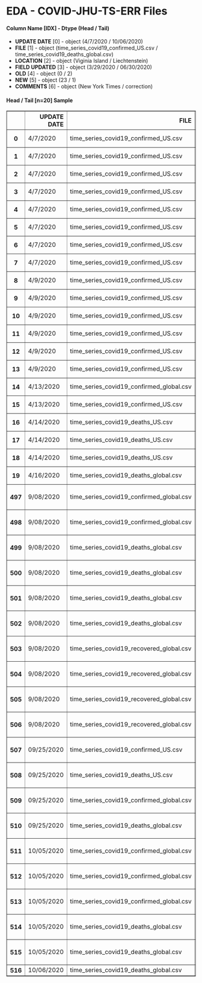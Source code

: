 # EDA - COVID-JHU-TS-ERR Files 

#### Column Name [IDX] -  Dtype (Head / Tail) 
- **UPDATE DATE** [0] - object (4/7/2020 / 10/06/2020) 
- **FILE** [1] - object (time_series_covid19_confirmed_US.csv / time_series_covid19_deaths_global.csv) 
- **LOCATION** [2] - object (Viginia Island / Liechtenstein) 
- **FIELD UPDATED** [3] - object (3/29/2020 / 06/30/2020) 
- **OLD** [4] - object (0 / 2) 
- **NEW** [5] - object (23 / 1) 
- **COMMENTS** [6] - object (New York Times / correction) 



#### Head / Tail [n=20] Sample 

<table border="1" class="dataframe">
  <thead>
    <tr style="text-align: right;">
      <th></th>
      <th>UPDATE DATE</th>
      <th>FILE</th>
      <th>LOCATION</th>
      <th>FIELD UPDATED</th>
      <th>OLD</th>
      <th>NEW</th>
      <th>COMMENTS</th>
    </tr>
  </thead>
  <tbody>
    <tr>
      <th>0</th>
      <td>4/7/2020</td>
      <td>time_series_covid19_confirmed_US.csv</td>
      <td>Viginia Island</td>
      <td>3/29/2020</td>
      <td>0</td>
      <td>23</td>
      <td>New York Times</td>
    </tr>
    <tr>
      <th>1</th>
      <td>4/7/2020</td>
      <td>time_series_covid19_confirmed_US.csv</td>
      <td>Viginia Island</td>
      <td>3/30/2020</td>
      <td>0</td>
      <td>30</td>
      <td>New York Times</td>
    </tr>
    <tr>
      <th>2</th>
      <td>4/7/2020</td>
      <td>time_series_covid19_confirmed_US.csv</td>
      <td>DC, US</td>
      <td>3/21/2020</td>
      <td>0</td>
      <td>98</td>
      <td>New York Times</td>
    </tr>
    <tr>
      <th>3</th>
      <td>4/7/2020</td>
      <td>time_series_covid19_confirmed_US.csv</td>
      <td>Miami-Dade, FL</td>
      <td>3/19/2020</td>
      <td>0</td>
      <td>101</td>
      <td>New York Times</td>
    </tr>
    <tr>
      <th>4</th>
      <td>4/7/2020</td>
      <td>time_series_covid19_confirmed_US.csv</td>
      <td>Miami-Dade, FL</td>
      <td>3/20/2020</td>
      <td>0</td>
      <td>124</td>
      <td>New York Times</td>
    </tr>
    <tr>
      <th>5</th>
      <td>4/7/2020</td>
      <td>time_series_covid19_confirmed_US.csv</td>
      <td>Hillsborough, NH</td>
      <td>4/2/2020</td>
      <td>0</td>
      <td>163</td>
      <td>New York Times</td>
    </tr>
    <tr>
      <th>6</th>
      <td>4/7/2020</td>
      <td>time_series_covid19_confirmed_US.csv</td>
      <td>Harris, TX</td>
      <td>3/20/2020</td>
      <td>0</td>
      <td>55</td>
      <td>New York Times</td>
    </tr>
    <tr>
      <th>7</th>
      <td>4/7/2020</td>
      <td>time_series_covid19_confirmed_US.csv</td>
      <td>Kansas City</td>
      <td>3/21/2020</td>
      <td>0</td>
      <td>13</td>
      <td>New York Times</td>
    </tr>
    <tr>
      <th>8</th>
      <td>4/9/2020</td>
      <td>time_series_covid19_confirmed_US.csv</td>
      <td>Box Elder, UT</td>
      <td>3/20/2020</td>
      <td>13</td>
      <td>7</td>
      <td>New York Times</td>
    </tr>
    <tr>
      <th>9</th>
      <td>4/9/2020</td>
      <td>time_series_covid19_confirmed_US.csv</td>
      <td>Union, FL</td>
      <td>4/4/2020</td>
      <td>10</td>
      <td>2</td>
      <td>New York Times</td>
    </tr>
    <tr>
      <th>10</th>
      <td>4/9/2020</td>
      <td>time_series_covid19_confirmed_US.csv</td>
      <td>Daviess, KY</td>
      <td>3/28/2020</td>
      <td>33</td>
      <td>20</td>
      <td>New York Times</td>
    </tr>
    <tr>
      <th>11</th>
      <td>4/9/2020</td>
      <td>time_series_covid19_confirmed_US.csv</td>
      <td>Washington, RI</td>
      <td>4/2/2020</td>
      <td>46</td>
      <td>34</td>
      <td>New York Times</td>
    </tr>
    <tr>
      <th>12</th>
      <td>4/9/2020</td>
      <td>time_series_covid19_confirmed_US.csv</td>
      <td>West Feliciana, LA</td>
      <td>4/2/2020</td>
      <td>20</td>
      <td>10</td>
      <td>New York Times</td>
    </tr>
    <tr>
      <th>13</th>
      <td>4/9/2020</td>
      <td>time_series_covid19_confirmed_US.csv</td>
      <td>Davidson, TN</td>
      <td>4/2/2020</td>
      <td>617</td>
      <td>785</td>
      <td>New York Times</td>
    </tr>
    <tr>
      <th>14</th>
      <td>4/13/2020</td>
      <td>time_series_covid19_confirmed_global.csv</td>
      <td>Florida</td>
      <td>4/13/2020</td>
      <td>682619</td>
      <td>580619</td>
      <td>data source error</td>
    </tr>
    <tr>
      <th>15</th>
      <td>4/13/2020</td>
      <td>time_series_covid19_confirmed_US.csv</td>
      <td>Okaloosa, Florida</td>
      <td>4/13/2020</td>
      <td>102103</td>
      <td>103</td>
      <td>data source error</td>
    </tr>
    <tr>
      <th>16</th>
      <td>4/14/2020</td>
      <td>time_series_covid19_deaths_US.csv</td>
      <td>Unassigned, NY</td>
      <td>4/3/2020</td>
      <td>955</td>
      <td>623</td>
      <td>NaN</td>
    </tr>
    <tr>
      <th>17</th>
      <td>4/14/2020</td>
      <td>time_series_covid19_deaths_US.csv</td>
      <td>Unassigned, NY</td>
      <td>4/4/2020</td>
      <td>1173</td>
      <td>427</td>
      <td>NaN</td>
    </tr>
    <tr>
      <th>18</th>
      <td>4/14/2020</td>
      <td>time_series_covid19_deaths_US.csv</td>
      <td>Unassigned, NY</td>
      <td>4/5/2020</td>
      <td>1260</td>
      <td>338</td>
      <td>NaN</td>
    </tr>
    <tr>
      <th>19</th>
      <td>4/16/2020</td>
      <td>time_series_covid19_deaths_global.csv</td>
      <td>France</td>
      <td>4/1/2020</td>
      <td>4032</td>
      <td>4403</td>
      <td>add 371 decesEhpad</td>
    </tr>
    <tr>
      <th>497</th>
      <td>9/08/2020</td>
      <td>time_series_covid19_confirmed_global.csv</td>
      <td>Colombia</td>
      <td>9/05/2020</td>
      <td>650055</td>
      <td>658456</td>
      <td>Update from Colombia news source</td>
    </tr>
    <tr>
      <th>498</th>
      <td>9/08/2020</td>
      <td>time_series_covid19_confirmed_global.csv</td>
      <td>Colombia</td>
      <td>9/07/2020</td>
      <td>666521</td>
      <td>671848</td>
      <td>Update from Colombia news source</td>
    </tr>
    <tr>
      <th>499</th>
      <td>9/08/2020</td>
      <td>time_series_covid19_deaths_global.csv</td>
      <td>Colombia</td>
      <td>8/22/2020</td>
      <td>16568</td>
      <td>16968</td>
      <td>Update from Colombia news source</td>
    </tr>
    <tr>
      <th>500</th>
      <td>9/08/2020</td>
      <td>time_series_covid19_deaths_global.csv</td>
      <td>Colombia</td>
      <td>9/04/2020</td>
      <td>20618</td>
      <td>20888</td>
      <td>Update from Colombia news source</td>
    </tr>
    <tr>
      <th>501</th>
      <td>9/08/2020</td>
      <td>time_series_covid19_deaths_global.csv</td>
      <td>Colombia</td>
      <td>9/05/2020</td>
      <td>20886</td>
      <td>21156</td>
      <td>Update from Colombia news source</td>
    </tr>
    <tr>
      <th>502</th>
      <td>9/08/2020</td>
      <td>time_series_covid19_deaths_global.csv</td>
      <td>Colombia</td>
      <td>9/07/2020</td>
      <td>21412</td>
      <td>21615</td>
      <td>Update from Colombia news source</td>
    </tr>
    <tr>
      <th>503</th>
      <td>9/08/2020</td>
      <td>time_series_covid19_recovered_global.csv</td>
      <td>Colombia</td>
      <td>8/22/2020</td>
      <td>348940</td>
      <td>359792</td>
      <td>Update from Colombia news source</td>
    </tr>
    <tr>
      <th>504</th>
      <td>9/08/2020</td>
      <td>time_series_covid19_recovered_global.csv</td>
      <td>Colombia</td>
      <td>9/04/2020</td>
      <td>489151</td>
      <td>498221</td>
      <td>Update from Colombia news source</td>
    </tr>
    <tr>
      <th>505</th>
      <td>9/08/2020</td>
      <td>time_series_covid19_recovered_global.csv</td>
      <td>Colombia</td>
      <td>9/05/2020</td>
      <td>498219</td>
      <td>507770</td>
      <td>Update from Colombia news source</td>
    </tr>
    <tr>
      <th>506</th>
      <td>9/08/2020</td>
      <td>time_series_covid19_recovered_global.csv</td>
      <td>Colombia</td>
      <td>9/07/2020</td>
      <td>518229</td>
      <td>529279</td>
      <td>Update from Colombia news source</td>
    </tr>
    <tr>
      <th>507</th>
      <td>09/25/2020</td>
      <td>time_series_covid19_confirmed_US.csv</td>
      <td>Wisconsin</td>
      <td>09/15/2020, 09/16/2020, 09/17/2020</td>
      <td>NaN</td>
      <td>NaN</td>
      <td>NaN</td>
    </tr>
    <tr>
      <th>508</th>
      <td>09/25/2020</td>
      <td>time_series_covid19_deaths_US.csv</td>
      <td>Wisconsin</td>
      <td>09/15/2020, 09/16/2020, 09/17/2020</td>
      <td>NaN</td>
      <td>NaN</td>
      <td>NaN</td>
    </tr>
    <tr>
      <th>509</th>
      <td>09/25/2020</td>
      <td>time_series_covid19_confirmed_global.csv</td>
      <td>Wisconsin</td>
      <td>09/15/2020, 09/16/2020, 09/17/2020</td>
      <td>NaN</td>
      <td>NaN</td>
      <td>NaN</td>
    </tr>
    <tr>
      <th>510</th>
      <td>09/25/2020</td>
      <td>time_series_covid19_deaths_global.csv</td>
      <td>Wisconsin</td>
      <td>09/15/2020, 09/16/2020, 09/17/2020</td>
      <td>NaN</td>
      <td>NaN</td>
      <td>NaN</td>
    </tr>
    <tr>
      <th>511</th>
      <td>10/05/2020</td>
      <td>time_series_covid19_confirmed_global.csv</td>
      <td>Czechia</td>
      <td>09/30/2020</td>
      <td>68919</td>
      <td>70763</td>
      <td>Update from mzcr website</td>
    </tr>
    <tr>
      <th>512</th>
      <td>10/05/2020</td>
      <td>time_series_covid19_confirmed_global.csv</td>
      <td>Netherlands</td>
      <td>9/27/2020</td>
      <td>108361</td>
      <td>111626</td>
      <td>Update via Netherlands dashboard</td>
    </tr>
    <tr>
      <th>513</th>
      <td>10/05/2020</td>
      <td>time_series_covid19_confirmed_global.csv</td>
      <td>Netherlands</td>
      <td>9/28/2020</td>
      <td>110671</td>
      <td>114540</td>
      <td>Update via Netherlands dashboard</td>
    </tr>
    <tr>
      <th>514</th>
      <td>10/05/2020</td>
      <td>time_series_covid19_deaths_global.csv</td>
      <td>Netherlands</td>
      <td>9/27/2020</td>
      <td>6366</td>
      <td>6374</td>
      <td>Update via Netherlands dashboard</td>
    </tr>
    <tr>
      <th>515</th>
      <td>10/05/2020</td>
      <td>time_series_covid19_deaths_global.csv</td>
      <td>Netherlands</td>
      <td>9/28/2020</td>
      <td>6366</td>
      <td>6380</td>
      <td>Update via Netherlands dashboard</td>
    </tr>
    <tr>
      <th>516</th>
      <td>10/06/2020</td>
      <td>time_series_covid19_deaths_global.csv</td>
      <td>Liechtenstein</td>
      <td>06/30/2020</td>
      <td>2</td>
      <td>1</td>
      <td>correction</td>
    </tr>
  </tbody>
</table>
